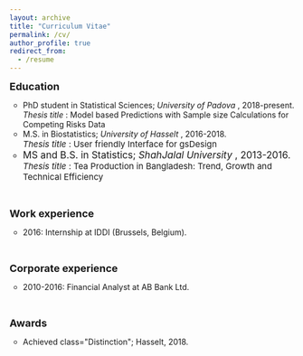 ```yaml
---
layout: archive
title: "Curriculum Vitae"
permalink: /cv/
author_profile: true
redirect_from:
  - /resume
---
```


<b style="font-size:18px"> Education </b>
<ul style="list-style-type:circle;">
  <li> PhD student in Statistical Sciences; <i> University of Padova </i>, 2018-present. </li>
  <i>Thesis title </i>: Model based Predictions with Sample size Calculations for Competing Risks Data </font>
  <li> M.S. in Biostatistics; <i> University of Hasselt </i>, 2016-2018. </li> <font style="font-size:15px">
  <i>Thesis title </i>: User friendly Interface for gsDesign </font>
  <font style="font-size:17px"> <li> MS and B.S. in Statistics; <i> ShahJalal University </i>, 2013-2016.</li></font> <font style="font-size:15px">
  <i> Thesis title </i>: Tea Production in Bangladesh: Trend, Growth and Technical Efficiency </font> 
</ul>  
<br>


<b style="font-size:18px"> Work experience </b>
<ul style="list-style-type:circle;">
  <li> 2016: Internship at IDDI (Brussels, Belgium). </li>
</ul>
<br>

<b style="font-size:18px"> Corporate experience </b>
<ul style="list-style-type:circle;"> 
  <li> 2010-2016: Financial Analyst at AB Bank Ltd. </li>
</ul>
<br>

<b style="font-size:18px">Awards</b>
<ul style="list-style-type:circle;"> 
<li> Achieved class="Distinction"; Hasselt, 2018. </li>
</ul>
  
  
<br/>






